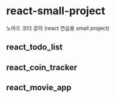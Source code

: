 # react-small-project

노마드 코더 강의 (react 연습용 small project)

## react_todo_list

## react_coin_tracker

## react_movie_app
